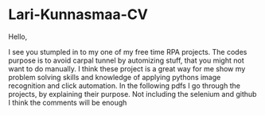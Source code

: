 # Lari-Kunnasmaa-CV

Hello, 

I see you stumpled in to my one of my free time RPA projects. The codes purpose is to avoid carpal tunnel by automizing stuff, that you might not want to do manually.
I think these project is a great way for me show my problem solving skills and knowledge of applying pythons image recognition and click automation. In the following pdfs I go through the projects, by explaining their purpose. Not including the selenium and github I think the comments will be enough

